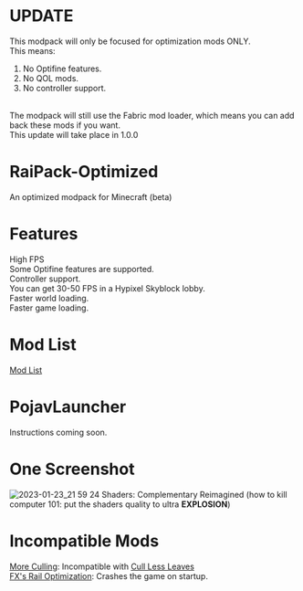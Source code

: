 # UPDATE
This modpack will only be focused for optimization mods ONLY. <br />
This means: <br />
1. No Optifine features. <br />
2. No QOL mods. <br />
3. No controller support. <br />
<br />
The modpack will still use the Fabric mod loader, which means you can add back these mods if you want. <br />
This update will take place in 1.0.0 <br />

# RaiPack-Optimized
An optimized modpack for Minecraft (beta)

# Features
High FPS <br />
Some Optifine features are supported. <br />
Controller support. <br />
You can get 30-50 FPS in a Hypixel Skyblock lobby. <br />
Faster world loading. <br />
Faster game loading. <br />

# Mod List
[Mod List](https://github.com/Raidenxd2/RaiPack-Optimized/blob/main/ModList.txt)

# PojavLauncher
Instructions coming soon.

# One Screenshot
![2023-01-23_21 59 24](https://user-images.githubusercontent.com/64755433/214203713-e43420ef-538d-454d-9012-87dd3ec6408e.png)
Shaders: Complementary Reimagined (how to kill computer 101: put the shaders quality to ultra **EXPLOSION**) <br />

# Incompatible Mods
[More Culling](https://modrinth.com/mod/moreculling): Incompatible with [Cull Less Leaves](https://modrinth.com/mod/cull-less-leaves) <br />
[FX's Rail Optimization](https://modrinth.com/mod/rail-optimization): Crashes the game on startup. <br />
